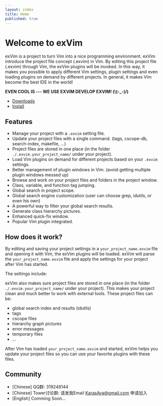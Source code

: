 ```yaml
---
layout: index
title: Home
published: true
---
```


# Welcome to exVim

exVim is a project to turn Vim into a nice programming environment. exVim introduce the project file concept (.exvim) in Vim. By editing this project file (.exvim) through Vim, the exVim plugins will be invoked. In this way, it makes you possible to apply different Vim settings, plugin settings and even loading plugins on demand by different projects. In general, it makes Vim become the best IDE in the world!

**EVEN COOL IS --- WE USE EXVIM DEVELOP EXVIM! (\\(-_-)/)**

- [Downloads](downloads)
- [Install](docs/install)

## Features

- Manage your project with a `.exvim` setting file.
- Update your project files with a single command. (tags, cscope-db, search-index, makefile, ...)
- Project files are stored in one place (in the folder `./.exvim.your_project_name/` under your project).
- Load Vim plugins on demand for different projects based on your `.exvim` settings.
- Better management of plugin windows in Vim. (avoid getting multiple plugin windows messed up)
- Browse and work on your project files and folders in the project window.
- Class, variable, and function tag jumping.
- Global search in project scope.
- Global search engine customization (user can choose grep, idutils, or even his own)
- A powerful way to filter your global search results.
- Generate class hierarchy pictures.
- Enhanced quick-fix window.
- Popular Vim plugin integrated.

## How does it work?

By editing and saving your project settings in a `your_project_name.exvim` file and opening it with Vim, the exVim plugins
will be loaded.  exVim will parse the `your_project_name.exvim` file and apply the settings for your project after Vim
has started.

The settings include:

exVim also makes sure project files are stored in one place (in the folder `./.exvim.your_project_name/` under your project).
This makes your project clean and much better to work with external tools. These project files can be:

- global search index and results (idutils)
- tags
- cscope files
- hierarchy graph pictures
- error messages
- temporary files
- ...

After Vim has loaded `your_project_name.exvim` and started, exVim helps you update your project files so you
can use your favorite plugins with these files.

## Community

- [Chinese] QQ群: 319248144
- [Chinese] Tower讨论群: 请发我Email KarasAya@gmail.com 申请加入
- [English] Comming Soon...
